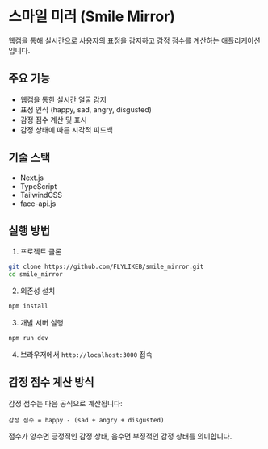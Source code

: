 # 스마일 미러 (Smile Mirror)

웹캠을 통해 실시간으로 사용자의 표정을 감지하고 감정 점수를 계산하는 애플리케이션입니다.

## 주요 기능

- 웹캠을 통한 실시간 얼굴 감지
- 표정 인식 (happy, sad, angry, disgusted)
- 감정 점수 계산 및 표시
- 감정 상태에 따른 시각적 피드백

## 기술 스택

- Next.js
- TypeScript
- TailwindCSS
- face-api.js

## 실행 방법

1. 프로젝트 클론
```bash
git clone https://github.com/FLYLIKEB/smile_mirror.git
cd smile_mirror
```

2. 의존성 설치
```bash
npm install
```

3. 개발 서버 실행
```bash
npm run dev
```

4. 브라우저에서 `http://localhost:3000` 접속

## 감정 점수 계산 방식

감정 점수는 다음 공식으로 계산됩니다:
```
감정 점수 = happy - (sad + angry + disgusted)
```

점수가 양수면 긍정적인 감정 상태, 음수면 부정적인 감정 상태를 의미합니다. 